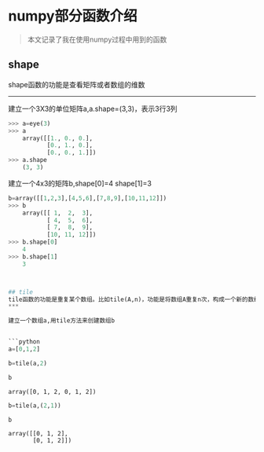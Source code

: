 
# numpy部分函数介绍
> 本文记录了我在使用numpy过程中用到的函数

## shape
shape函数的功能是查看矩阵或者数组的维数
***

建立一个3X3的单位矩阵a,a.shape=(3,3)，表示3行3列


```python
>>> a=eye(3)
>>> a
    array([[1., 0., 0.],
           [0., 1., 0.],
           [0., 0., 1.]])
>>> a.shape
    (3, 3)
```
建立一个4x3的矩阵b,shape[0]=4 shape[1]=3 


```python
b=array([[1,2,3],[4,5,6],[7,8,9],[10,11,12]])
>>> b
    array([[ 1,  2,  3],
           [ 4,  5,  6],
           [ 7,  8,  9],
           [10, 11, 12]])
>>> b.shape[0]
    4
>>> b.shape[1]
    3



## tile
tile函数的功能是重复某个数组。比如tile(A,n)，功能是将数组A重复n次，构成一个新的数组。
***

建立一个数组a,用tile方法来创建数组b


```python
a=[0,1,2]
```


```python
b=tile(a,2)
```


```python
b
```




    array([0, 1, 2, 0, 1, 2])




```python
b=tile(a,(2,1))
```


```python
b
```




    array([[0, 1, 2],
           [0, 1, 2]])



